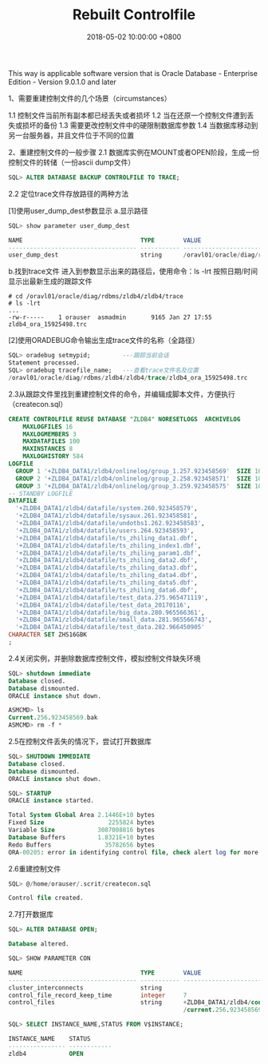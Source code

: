 ﻿---
layout:     post
title:      Rebuilt Controlfile
date: 2018-05-02 10:00:00 +0800
keywords:
categories:
tags:
    - note
    - reading
---
This way is applicable software version that is Oracle Database - Enterprise Edition - Version 9.0.1.0 and later

1、需要重建控制文件的几个场景（circumstances）

1.1 控制文件当前所有副本都已经丢失或者损坏
1.2 当在还原一个控制文件遭到丢失或损坏的备份
1.3 需要更改控制文件中的硬限制数据库参数
1.4 当数据库移动到另一台服务器，并且文件位于不同的位置

2、重建控制文件的一般步骤
2.1 数据库实例在MOUNT或者OPEN阶段，生成一份控制文件的转储（一份ascii dump文件）

```sql
SQL> ALTER DATABASE BACKUP CONTROLFILE TO TRACE;
```

2.2 定位trace文件存放路径的两种方法

[1]使用user_dump_dest参数显示
a.显示路径

```sql
SQL> show parameter user_dump_dest 

NAME                                 TYPE        VALUE
------------------------------------ ----------- ------------------------------
user_dump_dest                       string      /oravl01/oracle/diag/rdbms/zldb4/zldb4/trace
```

b.找到trace文件
进入到参数显示出来的路径后，使用命令：ls -lrt 按照日期/时间显示出最新生成的跟踪文件

```shell
# cd /oravl01/oracle/diag/rdbms/zldb4/zldb4/trace
# ls -lrt
...
-rw-r-----    1 orauser  asmadmin       9165 Jan 27 17:55 zldb4_ora_15925498.trc
```



[2]使用ORADEBUG命令输出生成trace文件的名称（全路径）                                             
```sql
SQL> oradebug setmypid;         ---跟踪当前会话
Statement processed.
SQL> oradebug tracefile_name;   ---查看trace文件名及位置
/oravl01/oracle/diag/rdbms/zldb4/zldb4/trace/zldb4_ora_15925498.trc
```


2.3从跟踪文件里找到重建控制文件的命令，并编辑成脚本文件，方便执行（createcon.sql）

```sql
CREATE CONTROLFILE REUSE DATABASE "ZLDB4" NORESETLOGS  ARCHIVELOG
    MAXLOGFILES 16
    MAXLOGMEMBERS 3
    MAXDATAFILES 100
    MAXINSTANCES 8
    MAXLOGHISTORY 584
LOGFILE
  GROUP 1 '+ZLDB4_DATA1/zldb4/onlinelog/group_1.257.923458569'  SIZE 1024M BLOCKSIZE 512,
  GROUP 2 '+ZLDB4_DATA1/zldb4/onlinelog/group_2.258.923458571'  SIZE 1024M BLOCKSIZE 512,
  GROUP 3 '+ZLDB4_DATA1/zldb4/onlinelog/group_3.259.923458575'  SIZE 1024M BLOCKSIZE 512
-- STANDBY LOGFILE
DATAFILE
  '+ZLDB4_DATA1/zldb4/datafile/system.260.923458579',
  '+ZLDB4_DATA1/zldb4/datafile/sysaux.261.923458581',
  '+ZLDB4_DATA1/zldb4/datafile/undotbs1.262.923458583',
  '+ZLDB4_DATA1/zldb4/datafile/users.264.923458593',
  '+ZLDB4_DATA1/zldb4/datafile/ts_zhiling_data1.dbf',
  '+ZLDB4_DATA1/zldb4/datafile/ts_zhiling_index1.dbf',
  '+ZLDB4_DATA1/zldb4/datafile/ts_zhiling_param1.dbf',
  '+ZLDB4_DATA1/zldb4/datafile/ts_zhiling_data2.dbf',
  '+ZLDB4_DATA1/zldb4/datafile/ts_zhiling_data3.dbf',
  '+ZLDB4_DATA1/zldb4/datafile/ts_zhiling_data4.dbf',
  '+ZLDB4_DATA1/zldb4/datafile/ts_zhiling_data5.dbf',
  '+ZLDB4_DATA1/zldb4/datafile/ts_zhiling_data6.dbf',
  '+ZLDB4_DATA1/zldb4/datafile/test_data.275.965471119',
  '+ZLDB4_DATA1/zldb4/datafile/test_data_20170116',
  '+ZLDB4_DATA1/zldb4/datafile/big_data.280.965566361',
  '+ZLDB4_DATA1/zldb4/datafile/small_data.281.965566743',
  '+ZLDB4_DATA1/zldb4/datafile/test_data.282.966450905'
CHARACTER SET ZHS16GBK
;
```

2.4关闭实例，并删除数据库控制文件，模拟控制文件缺失环境

```sql
SQL> shutdown immediate
Database closed.
Database dismounted.
ORACLE instance shut down.

ASMCMD> ls
Current.256.923458569.bak
ASMCMD> rm -f *
```

2.5在控制文件丢失的情况下，尝试打开数据库

```sql
SQL> SHUTDOWN IMMEDIATE
Database closed.
Database dismounted.
ORACLE instance shut down.

SQL> STARTUP
ORACLE instance started.

Total System Global Area 2.1446E+10 bytes
Fixed Size                  2255824 bytes
Variable Size            3087008816 bytes
Database Buffers         1.8321E+10 bytes
Redo Buffers               35782656 bytes
ORA-00205: error in identifying control file, check alert log for more info
```


2.6重建控制文件

```sql
SQL> @/home/orauser/.scrit/createcon.sql

Control file created.
```

2.7打开数据库
```sql
SQL> ALTER DATABASE OPEN;

Database altered.

SQL> SHOW PARAMETER CON

NAME                                 TYPE        VALUE
------------------------------------ ----------- ------------------------------
cluster_interconnects                string
control_file_record_keep_time        integer     7
control_files                        string      +ZLDB4_DATA1/zldb4/controlfile
                                                 /current.256.923458569.bak

SQL> SELECT INSTANCE_NAME,STATUS FROM V$INSTANCE;

INSTANCE_NAME    STATUS
---------------- ------------
zldb4            OPEN
```